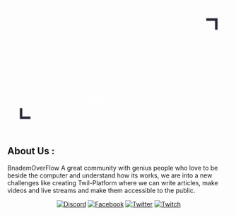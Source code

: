 <img src="https://github.com/BnademOverflow/BnademOverflow-Community/blob/main/assets/cover.gif">
</p>

## About Us : 

BnademOverFlow A great community with genius people who love to be beside the computer and understand how its works, we are into a new challenges like creating Twil-Platform where we can write articles, make videos and live streams and make them accessible to the public.

<p align="center">
    <a href="https://discord.gg/EeBajtf8">
    <img alt="Discord" src="https://img.shields.io/badge/Discord%20-%237289DA.svg?&style=for-the-badge&logo=discord&logoColor=white"/></a>
    <a href="https://www.facebook.com/groups/l9wada">
    <img alt="Facebook" src="https://img.shields.io/badge/Facebook%20-%231877F2.svg?&style=for-the-badge&logo=Facebook&logoColor=white"/></a>
    <a href="https://twitter.com/BnademOverFlow">
    <img alt="Twitter" src="https://img.shields.io/badge/BnademOverFlow%20-%231DA1F2.svg?&style=for-the-badge&logo=Twitter&logoColor=white"/></a>
    <a href="https://www.twitch.tv/bnademoverflow">
    <img alt="Twitch" src="https://img.shields.io/badge/BnademOverFlow%20-%239146FF.svg?&style=for-the-badge&logo=Twitch&logoColor=white"/></a>
</p>
